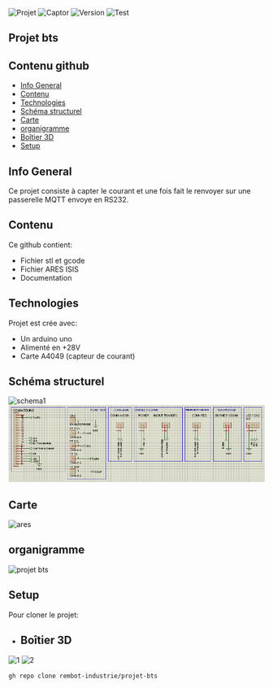 ![Projet](https://img.shields.io/badge/Projet-2023-brightgreen)
![Captor](https://img.shields.io/badge/Captor-ASC724-orange)
![Version](https://img.shields.io/badge/Version-V1-green)
![Test](https://forthebadge.com/images/badges/made-with-c-plus-plus.svg)
## Projet bts
## Contenu github
* [Info General](#Info-General)
* [Contenu](#Contenu)
* [Technologies](#technologies)
* [Schéma structurel](#Schéma-structurel)
* [Carte](#Carte)
* [organigramme](#organigramme)
* [Boîtier 3D](#Boîtier-3D)
* [Setup](#setup)

## Info General
Ce projet consiste à capter le courant et une fois fait le renvoyer sur une passerelle MQTT envoye en RS232.

## Contenu
Ce github contient:
* Fichier stl et gcode
* Fichier ARES ISIS
* Documentation
	
## Technologies
Projet est crée avec:
* Un arduino uno
* Alimenté en +28V
* Carte A4049 (capteur de courant)

## Schéma structurel

![schema1](https://user-images.githubusercontent.com/58986671/236392995-dc8c188b-4dff-4fc5-a615-b8863d6e9205.png)
![schema2](./DOC/schema/Schema-structurelle/schema2.jpg)

## Carte
![ares](https://user-images.githubusercontent.com/58986671/233854534-c1119fd2-fb7a-4048-bc60-899bfb3ec781.PNG)

## organigramme
![projet bts](https://user-images.githubusercontent.com/58986671/233867285-5e28a3ba-8cb3-4fd2-9245-17f7e68f04d2.png)

## Setup
Pour cloner le projet:

* ## Boîtier 3D

![1](https://user-images.githubusercontent.com/58986671/236392536-2d7a6b8f-0280-4786-b970-fa7e94bc6be2.png)
![2](https://user-images.githubusercontent.com/58986671/236392549-3fc2088b-e647-444d-94a5-8693ed8d1d95.png)

```
gh repo clone rembot-industrie/projet-bts
```

